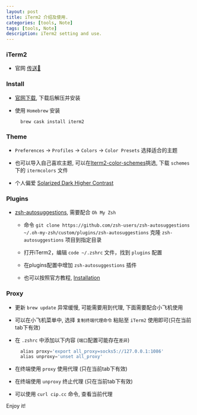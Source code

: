 ```yaml
---
layout: post
title: iTerm2 介绍及使用.
categories: [tools, Note]
tags: [tools, Note]
description: iTerm2 setting and use.
---
```


### iTerm2
 * 官网 [传送🚪](https://www.iterm2.com/)

### Install

  * [官网下载](https://www.iterm2.com/downloads.html), 下载后解压并安装

  * 使用 `Homebrew` 安装
    ```shell
      brew cask install iterm2
    ```

### Theme

  * `Preferences` -> `Profiles` -> `Colors` -> `Color Presets` 选择适合的主题

  * 也可以导入自己喜欢主题, 可以在[Iterm2-color-schemes](https://iterm2colorschemes.com/)挑选, 下载 `schemes` 下的 `itermcolors` 文件

  * 个人偏爱 [Solarized Dark Higher Contrast](https://github.com/mbadolato/iTerm2-Color-Schemes/blob/master/schemes/Solarized%20Dark%20Higher%20Contrast.itermcolors)

### Plugins

  * [zsh-autosuggestions](https://github.com/zsh-users/zsh-autosuggestions), 需要配合 `Oh My Zsh`

    - 命令 `git clone https://github.com/zsh-users/zsh-autosuggestions ~/.oh-my-zsh/custom/plugins/zsh-autosuggestions` 克隆 `zsh-autosuggestions` 项目到指定目录

    - 打开iTerm2，编辑 `code ~/.zshrc` 文件，找到 `plugins` 配置

    - 在plugins配置中增加 `zsh-autosuggestions` 插件

    - 也可以按照官方教程, [Installation](https://github.com/zsh-users/zsh-autosuggestions/blob/master/INSTALL.md)

### Proxy

  * 更新 `brew update` 异常缓慢, 可能需要用到代理, 下面需要配合小飞机使用

  * 可以在小飞机菜单中, 选择 `复制终端代理命令` 粘贴至 `iTerm2` 使用即可(只在当前tab下有效)

  * 在 `.zshrc` 中添加以下内容 (`端口`配置可能存在`差异`)

    ```js
      alias proxy='export all_proxy=socks5://127.0.0.1:1086'
      alias unproxy='unset all_proxy'
    ```

  * 在终端使用 `proxy` 使用代理 (只在当前tab下有效)

  * 在终端使用 `unproxy` 终止代理 (只在当前tab下有效)

  * 可以使用 `curl cip.cc` 命令, 查看当前代理



  Enjoy it!